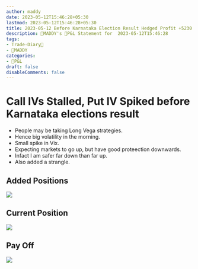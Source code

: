 ```yaml
---
author: maddy
date: 2023-05-12T15:46:28+05:30
lastmod: 2023-05-12T15:46:28+05:30
title: 2023-05-12 Before Karnataka Election Result Hedged Profit +5230
description: 🧔MADDY's 💸P&L Statement for  2023-05-12T15:46:28 
tags:
- Trade-Diary📗
- 🧔MADDY
categories: 
- 💸P&L
draft: false
disableComments: false
---
```

# Call IVs Stalled, Put IV Spiked before Karnataka elections result

- People may be taking Long Vega strategies.
- Hence big volatility in the morning.
- Small spike in Vix.
- Expecting markets to go up, but have good proteection downwards.
- Infact I am safer far down than far up.
- Also added a strangle.

## Added Positions

![](https://i.imgur.com/USHUGkq.png)

## Current Position

![](https://i.imgur.com/5w9Quhk.png)


## Pay Off

![](https://i.imgur.com/VGwqx61.png)

